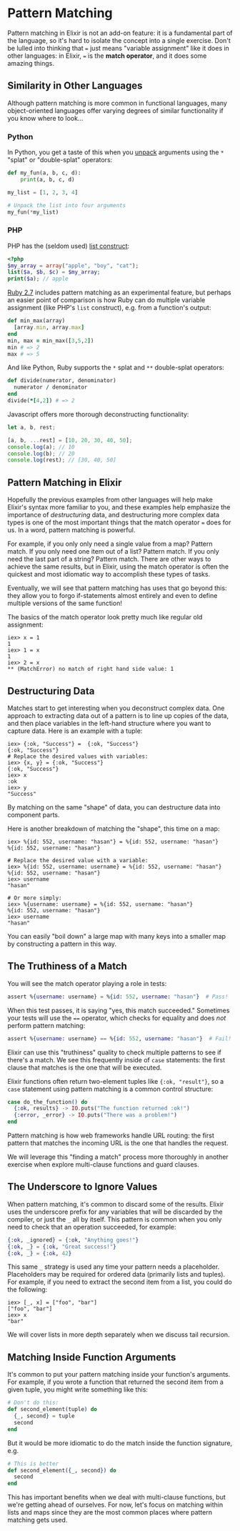 # Pattern Matching

Pattern matching in Elixir is not an add-on feature: it is a fundamental part of the language, so it's hard to isolate the concept into a single exercise. Don't be lulled into thinking that `=` just means "variable assignment" like it does in other languages: in Elixir, `=` is the **match operator**, and it does some amazing things.

## Similarity in Other Languages

Although pattern matching is more common in functional languages, many object-oriented languages offer varying degrees of similar functionality if you know where to look...

### Python

In Python, you get a taste of this when you [unpack](https://www.python.org/dev/peps/pep-0448/) arguments using the `*` "splat" or "double-splat" operators:

```python
def my_fun(a, b, c, d):
    print(a, b, c, d)

my_list = [1, 2, 3, 4]

# Unpack the list into four arguments
my_fun(*my_list)
```

### PHP

PHP has the (seldom used) [list construct](https://www.php.net/manual/en/function.list.php):

```php
<?php
$my_array = array("apple", "boy", "cat");
list($a, $b, $c) = $my_array;
print($a); // apple
```

[Ruby 2.7](https://www.ruby-lang.org/en/news/2019/12/25/ruby-2-7-0-released/) includes pattern matching as an experimental feature, but perhaps an easier point of comparison is how Ruby can do multiple variable assignment (like PHP's `list` construct), e.g. from a function's output:

```ruby
def min_max(array)
  [array.min, array.max]
end
min, max = min_max([3,5,2])
min # => 2
max # => 5
```

And like Python, Ruby supports the `*` splat and `**` double-splat operators:

```ruby
def divide(numerator, denominator)
  numerator / denominator
end
divide(*[4,2]) # => 2
```

Javascript offers more thorough deconstructing functionality:

```javascript
let a, b, rest;

[a, b, ...rest] = [10, 20, 30, 40, 50];
console.log(a); // 10
console.log(b); // 20
console.log(rest); // [30, 40, 50]
```

## Pattern Matching in Elixir

Hopefully the previous examples from other languages will help make Elixir's syntax more familiar to you, and these examples help emphasize the importance of _destructuring_ data, and destructuring more complex data types is one of the most important things that the match operator `=` does for us. In a word, pattern matching is powerful.

For example, if you only only need a single value from a map? Pattern match. If you only need one item out of a list? Pattern match. If you only need the last part of a string? Pattern match.  There are other ways to achieve the same results, but in Elixir, using the match operator is often the quickest and most idiomatic way to accomplish these types of tasks.

Eventually, we will see that pattern matching has uses that go beyond this: they allow you to forgo if-statements almost entirely and even to define multiple versions of the same function!

The basics of the match operator look pretty much like regular old assignment:

```iex
iex> x = 1
1
iex> 1 = x
1
iex> 2 = x
** (MatchError) no match of right hand side value: 1
```

## Destructuring Data

Matches start to get interesting when you deconstruct complex data. One approach to extracting data out of a pattern is to line up copies of the data, and then place variables in the left-hand structure where you want to capture data. Here is an example with a tuple:

```iex
iex> {:ok, "Success"} =  {:ok, "Success"}
{:ok, "Success"}
# Replace the desired values with variables:
iex> {x, y} = {:ok, "Success"}
{:ok, "Success"}
iex> x
:ok
iex> y
"Success"
```
By matching on the same "shape" of data, you can destructure data into component parts.

Here is another breakdown of matching the "shape", this time on a map:

```iex
iex> %{id: 552, username: "hasan"} = %{id: 552, username: "hasan"}
%{id: 552, username: "hasan"}

# Replace the desired value with a variable:
iex> %{id: 552, username: username} = %{id: 552, username: "hasan"}
%{id: 552, username: "hasan"}
iex> username
"hasan"

# Or more simply:
iex> %{username: username} = %{id: 552, username: "hasan"}
%{id: 552, username: "hasan"}
iex> username
"hasan"
```
You can easily "boil down" a large map with many keys into a smaller map by constructing a pattern in this way.

## The Truthiness of a Match

You will see the match operator playing a role in tests:

```elixir
assert %{username: username} = %{id: 552, username: "hasan"}  # Pass!
```

When this test passes, it is saying "yes, this match succeeded." Sometimes your tests will use the `==` operator, which checks for equality and does *not* perform pattern matching:

```elixir
assert %{username: username} == %{id: 552, username: "hasan"}  # Fail!
```

Elixir can use this "truthiness" quality to check multiple patterns to see if there's a match. We see this frequently inside of `case` statements: the first clause that matches is the one that will be executed.

Elixir functions often return two-element tuples like `{:ok, "result"}`, so a `case` statement using pattern matching is a common control structure:

```elixir
case do_the_function() do
  {:ok, results} -> IO.puts("The function returned :ok!")
  {:error, _error} -> IO.puts("There was a problem!")
end
```

Pattern matching is how web frameworks handle URL routing: the first pattern that matches the incoming URL is the one that handles the request.

We will leverage this "finding a match" process more thoroughly in another exercise when explore multi-clause functions and guard clauses.

## The Underscore to Ignore Values

When pattern matching, it's common to discard some of the results. Elixir uses the underscore prefix for any variables that will be discarded by the compiler, or just the `_` all by itself.  This pattern is common when you only need to check that an operation succeeded, for example:

```elixir
{:ok, _ignored} = {:ok, "Anything goes!"}
{:ok, _} = {:ok, "Great success!"}
{:ok, _} = {:ok, 42}
```

This same `_` strategy is used any time your pattern needs a placeholder. Placeholders may be required for ordered data (primarily lists and tuples). For example, if you need to extract the second item from a list, you could do the following:

```
iex> [_, x] = ["foo", "bar"]
["foo", "bar"]
iex> x
"bar"
```

We will cover lists in more depth separately when we discuss tail recursion.

## Matching Inside Function Arguments

It's common to put your pattern matching inside your function's arguments.  For example, if you wrote a function that returned the second item from a given tuple, you might write something like this:

```elixir
# Don't do this:
def second_element(tuple) do
  {_, second} = tuple
  second
end
```

But it would be more idiomatic to do the match inside the function signature, e.g.

```elixir
# This is better
def second_element({_, second}) do
  second
end
```

This has important benefits when we deal with multi-clause functions, but we're getting ahead of ourselves. For now, let's focus on matching within lists and maps since they are the most common places where pattern matching gets used.
